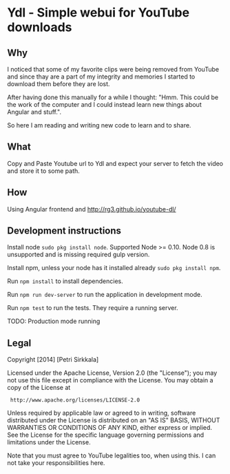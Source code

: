 # Ydl - Simple webui for YouTube downloads

## Why

I noticed that some of my favorite clips were being removed from YouTube and
since thay are a part of my integrity and memories I started to download them
before they are lost.

After having done this manually for a while I thought: "Hmm. This could be
the work of the computer and I could instead learn new things about Angular
and stuff.".

So here I am reading and writing new code to learn and to share.

## What

Copy and Paste Youtube url to Ydl and expect your server to fetch the video and
store it to some path.

## How

Using Angular frontend and http://rg3.github.io/youtube-dl/

## Development instructions

Install node `sudo pkg install node`. Supported Node >= 0.10. Node 0.8 is
unsupported and is missing required gulp version.

Install npm, unless your node has it installed already `sudo pkg install npm`.

Run `npm install` to install dependencies.

Run `npm run dev-server` to run the application in development mode.

Run `npm test` to run the tests. They require a running server.

TODO: Production mode running

## Legal

   Copyright [2014] [Petri Sirkkala]

   Licensed under the Apache License, Version 2.0 (the "License");
   you may not use this file except in compliance with the License.
   You may obtain a copy of the License at

     http://www.apache.org/licenses/LICENSE-2.0

   Unless required by applicable law or agreed to in writing, software
   distributed under the License is distributed on an "AS IS" BASIS,
   WITHOUT WARRANTIES OR CONDITIONS OF ANY KIND, either express or implied.
   See the License for the specific language governing permissions and
   limitations under the License.

Note that you must agree to YouTube legalities too, when using this. I can not
take your responsibilities here.
